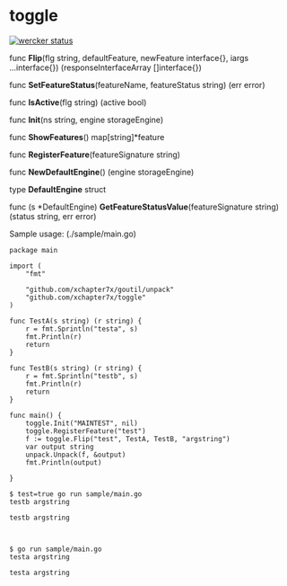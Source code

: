 toggle
======

[![wercker status](https://app.wercker.com/status/9c11e691895a9782a234fcc9bb313819/m "wercker status")](https://app.wercker.com/project/bykey/9c11e691895a9782a234fcc9bb313819)


func **Flip**(flg string, defaultFeature, newFeature interface{}, iargs ...interface{}) (responseInterfaceArray []interface{})

func **SetFeatureStatus**(featureName, featureStatus string) (err error)

func **IsActive**(flg string) (active bool)

func **Init**(ns string, engine storageEngine)

func **ShowFeatures**() map[string]*feature

func **RegisterFeature**(featureSignature string)

func **NewDefaultEngine**() (engine storageEngine)



type **DefaultEngine** struct

func (s \*DefaultEngine) **GetFeatureStatusValue**(featureSignature string) (status string, err error)


Sample usage:
(./sample/main.go)
```
package main

import (
	"fmt"

	"github.com/xchapter7x/goutil/unpack"
	"github.com/xchapter7x/toggle"
)

func TestA(s string) (r string) {
	r = fmt.Sprintln("testa", s)
	fmt.Println(r)
	return
}

func TestB(s string) (r string) {
	r = fmt.Sprintln("testb", s)
	fmt.Println(r)
	return
}

func main() {
	toggle.Init("MAINTEST", nil)
	toggle.RegisterFeature("test")
	f := toggle.Flip("test", TestA, TestB, "argstring")
	var output string
	unpack.Unpack(f, &output)
	fmt.Println(output)

}
```


```
$ test=true go run sample/main.go
testb argstring

testb argstring



$ go run sample/main.go
testa argstring

testa argstring
```
